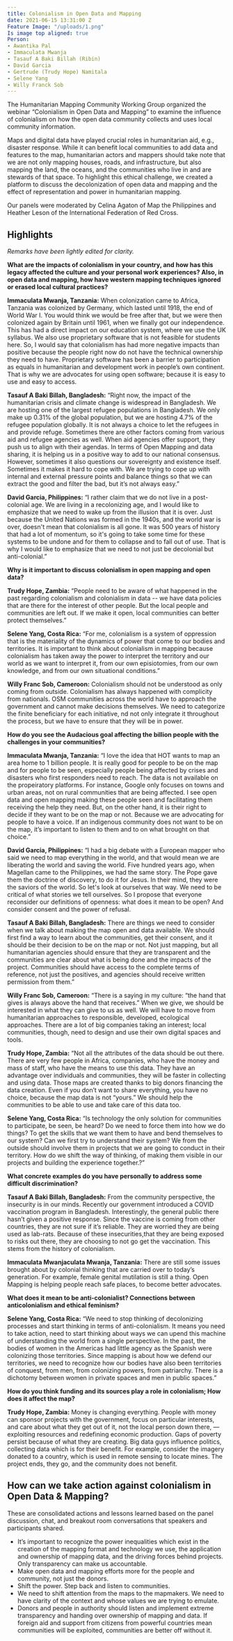 ```yaml
---
title: Colonialism in Open Data and Mapping
date: 2021-06-15 13:31:00 Z
Feature Image: "/uploads/1.png"
Is image top aligned: true
Person:
- Awantika Pal
- Immaculata Mwanja
- Tasauf A Baki Billah (Ribin)
- David Garcia
- Gertrude (Trudy Hope) Namitala
- Selene Yang
- Willy Franck Sob
---
```


The Humanitarian Mapping Community Working Group organized the webinar “Colonialism in Open Data and Mapping” to examine the influence of colonialism on how the open data community collects and uses local community information.

Maps and digital data have played crucial roles in humanitarian aid, e.g., disaster response. While it can benefit local communities to add data and features to the map, humanitarian actors and mappers should take note that we are not only mapping houses, roads, and infrastructure, but also mapping the land, the oceans, and the communities who live in and are stewards of that space. To highlight this ethical challenge, we created a platform to discuss the decolonization of open data and mapping and the effect of representation and power in humanitarian mapping.

Our panels were moderated by Celina Agaton of Map the Philippines and Heather Leson of the International Federation of Red Cross. 

## Highlights

*Remarks have been lightly edited for clarity.*

**What are the impacts of colonialism in your country, and how has this legacy affected the culture and your personal work experiences? Also, in open data and mapping, how have western mapping techniques ignored or erased local cultural practices?**

**Immaculata Mwanja, Tanzania:** When colonization came to Africa, Tanzania was colonized by Germany, which lasted until 1918, the end of World War I. You would think we would be free after that, but we were then colonized again by Britain until 1961, when we finally got our independence. This has had a direct impact on our education system, where we use the UK syllabus. We also use proprietary software that is not feasible for students here. So, I would say that colonialism has had more negative impacts than positive because the people right now do not have the technical ownership they need to have. Proprietary software has been a barrier to participation as equals in humanitarian and development work in people’s own continent. That is why we are advocates for using open software; because it is easy to use and easy to access. 

**Tasauf A Baki Billah, Bangladesh:** “Right now, the impact of the humanitarian crisis and climate change is widespread in Bangladesh. We are hosting one of the largest refugee populations in Bangladesh. We only make up 0.31% of the global population, but we are hosting 4.7% of the refugee population globally. It is not always a choice to let the refugees in and provide refuge. Sometimes there are other factors coming from various aid and refugee agencies as well. When aid agencies offer support, they push us to align with their agendas. In terms of Open Mapping and data sharing, it is helping us in a positive way to add to our national consensus. However, sometimes it also questions our sovereignty and existence itself. Sometimes it makes it hard to cope with. We are trying to cope up with internal and external pressure points and balance things so that we can extract the good and filter the bad, but it’s not always easy.”

**David Garcia, Philippines:** “I rather claim that we do not live in a post-colonial age. We are living in a recolonizing age, and I would like to emphasize that we need to wake up from the illusion that it is over. Just because the United Nations was formed in the 1940s, and the world war is over, doesn't mean that colonialism is all gone. It was 500 years of history that had a lot of momentum, so it's going to take some time for these systems to be undone and for them to collapse and to fall out of use. That is why I would like to emphasize that we need to not just be decolonial but anti-colonial.”

**Why is it important to discuss colonialism in open mapping and open data?**

**Trudy Hope, Zambia:** “People need to be aware of what happened in the past regarding colonialism and colonialism in data -- we have data policies that are there for the interest of other people. But the local people and communities are left out. If we make it open, local communities can better protect themselves.”

**Selene Yang, Costa Rica:** “For me, colonialism is a system of oppression that is the materiality of the dynamics of power that come to our bodies and territories. It is important to think about colonialism in mapping because colonialism has taken away the power to interpret the territory and our world as we want to interpret it, from our own episiotomies, from our own knowledge, and from our own situational conditions.”

**Willy Franc Sob, Cameroon:** Colonialism should not be understood as only coming from outside. Colonialism has always happened with complicity from nationals. OSM communities across the world have to approach the government and cannot make decisions themselves. We need to categorize the finite beneficiary for each initiative, nd not only integrate it throughout the process, but we have to ensure that they will be in power. 

**How do you see the Audacious goal affecting the billion people with the challenges in your communities?**

**Immaculata Mwanja, Tanzania:** “I love the idea that HOT wants to map an area home to 1 billion people. It is really good for people to be on the map and for people to be seen, especially people being affected by crises and disasters who first responders need to reach. The data is not available on the propeiratory platforms. For instance, Google only focuses on towns and urban areas, not on rural communities that are being affected. I see open data and open mapping making these people seen and facilitating them receiving the help they need. But, on the other hand, it is their right to decide if they want to be on the map or not. Because we are advocating for people to have a voice. If an indigenous community does not want to be on the map, it’s important to listen to them and to on what brought on that choice.”

**David Garcia, Philippines:** “I had a big debate with a European mapper who said we need to map everything in the world, and that would mean we are liberating the world and saving the world. Five hundred years ago, when Magellan came to the Philippines, we had the same story. The Pope gave them the doctrine of discovery, to do it for Jesus. In their mind, they were the saviors of the world. So let's look at ourselves that way. We need to be critical of what stories we tell ourselves. So I propose that everyone reconsider our definitions of openness: what does it mean to be open? And consider consent and the power of refusal.

**Tasauf A Baki Billah, Bangladesh:** There are things we need to consider when we talk about making the map open and data available. We should first find a way to learn about the communities, get their consent, and it should be their decision to be on the map or not. Not just mapping, but all humanitarian agencies should ensure that they are transparent and the communities are clear about what is being done and the impacts of the project. Communities should have access to the complete terms of reference, not just the positives, and agencies should receive written permission from them.”

**Willy Franc Sob, Cameroon:** “There is a saying in my culture: “the hand that gives is always above the hand that receives.” When we give, we should be interested in what they can give to us as well. We will have to move from humanitarian approaches to responsible, developed, ecological approaches. There are a lot of big companies taking an interest; local communities, though, need to design and use their own digital spaces and tools. 

**Trudy Hope, Zambia:** “Not all the attributes of the data should be out there. There are very few people in Africa, companies, who have the money and mass of staff, who have the means to use this data. They have an advantage over individuals and communities, they will be faster in collecting and using data. Those maps are created thanks to big donors financing the data creation. Even if you don’t want to share everything, you have no choice, because the map data is not “yours.” We should help the communities to be able to use and take care of this data too.

**Selene Yang, Costa Rica:** “Is technology the only solution for communities to participate, be seen, be heard? Do we need to force them into how we do things? To get the skills that we want them to have and bend themselves to our system? Can we first try to understand their system? We from the outside should involve them in projects that we are going to conduct in their territory. How do we shift the way of thinking, of making them visible in our projects and building the experience together.?”

**What concrete examples do you have personally to address some difficult discrimination?**

**Tasauf A Baki Billah, Bangladesh:** From the community perspective, the insecurity is in our minds. Recently our government introduced a COVID vaccination program in Bangladesh. Interestingly, the general public there hasn’t given a positive response. Since the vaccine is coming from other countries, they are not sure if it’s reliable. They are worried they are being used as lab-rats. Because of these insecurities,that they are being exposed to risks out there, they are choosing to not go get the vaccination. This stems from the history of colonialism. 

**Immaculata Mwanjaculata Mwanja, Tanzania:** There are still some issues brought about by colonial thinking that are carried over to today’s generation. For example, female genital mutilation is still a thing. Open Mapping is helping people reach safe places, to become better advocates.

**What does it mean to be anti-colonialist? Connections between anticolonialism and ethical feminism?**

**Selene Yang, Costa Rica:** “We need to stop thinking of decolonizing processes and start thinking in terms of anti-colonialism. It means you need to take action, need to start thinking about ways we can upend this machine of understanding the world from a single perspective. In the past, the bodies of women in the Americas had little agency as the Spanish were colonizing those territories. Since mapping is about how we defend our territories, we need to recognize how our bodies have also been territories of conquest, from men, from colonizing powers, from patriarchy. There is a dichotomy between women in private spaces and men in public spaces.”


**How do you think funding and its sources play a role in colonialism; How does it affect the map?**

**Trudy Hope, Zambia:** Money is changing everything. People with money can sponsor projects with the government, focus on particular interests, and care about what they get out of it, not the local person down there, — exploiting resources and redefining economic production. Gaps of poverty persist because of what they are creating. Big data guys influence politics, collecting data which is for their benefit. For example, consider the imagery donated to a country, which is used in remote sensing to locate mines. The project ends, they go, and the community does not benefit. 

## How can we take action against colonialism in Open Data & Mapping?

These are consolidated actions and lessons learned based on the panel discussion, chat, and breakout room conversations that speakers and participants shared.

* It’s important to recognize the power inequalities which exist in the creation of the mapping format and technology we use, the application and ownership of mapping data, and the driving forces behind projects. Only transparency can make us accountable.
* Make open data and mapping efforts more for the people and community, not just the donors.
* Shift the power. Step back and listen to communities.
* We need to shift attention from the maps to the mapmakers. We need to have clarity of the context and whose values we are trying to emulate.
* Donors and people in authority should listen and implement extreme transparency and handing over ownership of mapping and data. If foreign aid and support from citizens from powerful countries mean communities will be exploited, communities are better off without it. 
